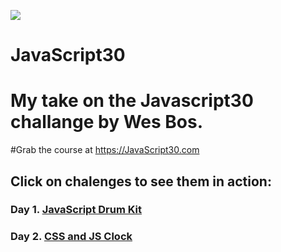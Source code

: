 ![](https://javascript30.com/images/JS3-social-share.png)

# JavaScript30

# My take on the Javascript30 challange by Wes Bos. 
#Grab the course at https://JavaScript30.com



## Click on chalenges to see them in action:
### Day 1. [JavaScript Drum Kit](https://almincode.github.io/Javascript30/01%20-%20JavaScript%20Drum%20Kit)
### Day 2. [CSS and JS Clock](https://almincode.github.io/Javascript30/02%20-%20CSS%20and%20JS%20Clock)

&nbsp;
&nbsp;
&nbsp;
